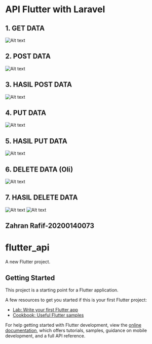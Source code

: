 # API Flutter with Laravel

## 1. GET DATA
![Alt text](screenshot/Home.png)

## 2. POST DATA
![Alt text](screenshot/halamantambah.png)

## 3. HASIL POST DATA
![Alt text](screenshot/hasiltambah.png)

## 4. PUT DATA
![Alt text](screenshot/halamanedit.png)

## 5. HASIL PUT DATA
![Alt text](screenshot/hasiledit.png)

## 6. DELETE DATA (Oli)
![Alt text](screenshot/hapus.png)

## 7. HASIL DELETE DATA
![Alt text](screenshot/hasilhapus.png)
![Alt text](screenshot/hasilhapus2.png)

## Zahran Rafif-20200140073

# flutter_api

A new Flutter project.

## Getting Started

This project is a starting point for a Flutter application.

A few resources to get you started if this is your first Flutter project:

- [Lab: Write your first Flutter app](https://docs.flutter.dev/get-started/codelab)
- [Cookbook: Useful Flutter samples](https://docs.flutter.dev/cookbook)

For help getting started with Flutter development, view the
[online documentation](https://docs.flutter.dev/), which offers tutorials,
samples, guidance on mobile development, and a full API reference.

